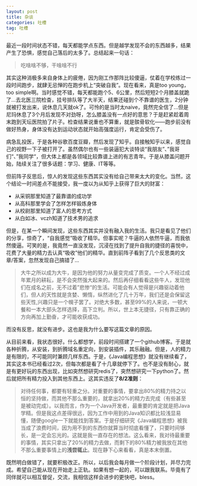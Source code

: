 ```yaml
---
layout: post
title: 杂谈
categories: 吐槽
tag: 吐槽
---
```


最近一段时间状态不错，每天都能学点东西。但是越学发现不会的东西越多，结果产生了恐惧，感觉自己落后的太多了。总结起来一句话：

> 吃啥啥不够，干啥啥不行

其实这种消极多来自身体上的疲倦，因为刚工作那阵比较傻逼，仗着在学校练过一段时间跑步，就肆无忌惮的在跑步机上“突破自我”。现在看来，真是too young，too simple啊。当时感觉不错，每天都能跑个5、6公里，然后短短2个月膝盖就跪了...去北医三院检查，挂号排队等了大半天，结果还碰到个不靠谱的医生，2分钟就被打发出来，说休息几天就ok了。可怜的是当时太naive，竟然完全信了...但是尼玛休息了3个月后发现不对劲呀，怎么膝盖没有一点好的意思？于是赶紧趁着周末跑到天坛医院拍了片子。检查结果说重也不算重，就是髌骨软化——跑步前没有做好热身，身体没有达到运动状态就开始高强度运行，肯定会受伤了。

病急乱投医，于是各种谷歌百度豆瓣，然后发现了知乎。自接触知乎以来，感觉自己的视野一下子被打开了。虽然偶尔也有一些装逼犯大谈特谈“我朋友”、”我哥们“、”我同学“，但大体上都是各领域比较靠谱上进的有志青年。于是从膝盖问题开始，陆续关注了很多话题：学习、健康、IT等等。

但前阵子反思后，惊人的发现这些东西其实没有给自己带来太大的变化。当然，这个结论一时间差点不能接受，我一度以为从知乎上获得了巨大的财富：

* 从采铜那里知道了最靠谱的成功学
* 从高科那里学会了怎样怎样锻炼身体
* 从校尉那里知道了富人的思考方式
* 从白如冰、vczh知道了技术男的追求

但是，在某一个瞬间发现，这些东西其实并没有融入我的生活。我只是看见了他们的分享，惊奇了，“自我感觉”吸收了精华。但事实呢？牛逼的人依然牛逼，而我依然傻逼。可笑的是，我竟然一直没发现，沉浸在找到了提升自我的捷径的喜悦中，花费了大量的精力去认真“吸收”他们的精华。直到前阵子看到了几个反思类的文章/答案，忽然发现自己搞错了...

> 大牛之所以成为大牛，是因为他的努力从量变完成了质变。一个人不经过成年累月的耕耘，是不会突然强大起来的。然后再仔细看看这些牛人，发现他们在成名之前，无不过着”悲惨“的生活。可能会有人觉得是兴趣驱动着他们，但人的天性就是贪婪、懒惰，纵然进化了几十万年，我们还是会保留这些天性,兴趣只是一个幌子罢了。对绝大多数，甚至99%的人来说，一顿大餐和一本大部头怎样选择，高下立判。所以，世上本无捷径，只有靠正确的方向再加上勤奋，才可能收获成功。

而没有反思，就没有进步。这也是我为什么要写这篇文章的原因。

从目前来看，我状态很好。什么都想学，前段时间搭建了一个github博客。于是就各种折腾，从安装，到折腾域名重定向，到安装插件，其乐融融。但是，人的精力是有限的，不可能同时兼顾几样东西。于是，《Java编程思想》就没有继续看了，其实这本书已经看过2次，但每次都是看了十几章就停下了。也不是没有耐心，就是有更好玩的东西出现，比如突然想研究redis了，突然想研究一下python了。然后就把所有精力投入到其他东西上。这其实违反了**8/2准则**：

> 对待任何事，都要有轻重之分。对重要的事情，要拿出80%的精力持之以恒的坚持做，而其他不那么重要的，就拿出20%的精力去完成（有些甚至是被动完成）。以我而言，作为一个Java开发者，最重要的肯定就是把Java学精。但是我这点差得很远，因为工作中用到的Java知识都比较浅显易懂，随便google一下就能找到答案。于是仔细研究《Java编程思想》被我当成了浪费时间，因为用不到的东西你就算当时彻底看懂了，只要时间够长，是一定会忘光的。这就是我一直存在的想法。这么看来，我对待最重要的事情，其实只拿出了20%的精力去做，而剩下的80%精力被我放在其他不那么重要事情上的**浅尝辄止**。现在静下心来看看，真是本末倒置。

既然明白做错了，就要积极改正。所以，以后我会每月做一个阶段计划，并尽力完成。希望自己能从现在开始走上正轨。如果有想一起的，可以跟我联系。毕竟有了同伴就可以相互督促，交流，我相信这样会进步的更快吧，bless。
